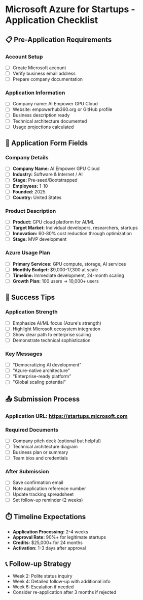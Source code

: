 # Microsoft Azure for Startups - Application Checklist

## 📋 Pre-Application Requirements

### Account Setup
- [ ] Create Microsoft account
- [ ] Verify business email address
- [ ] Prepare company documentation

### Application Information
- [ ] Company name: AI Empower GPU Cloud
- [ ] Website: empowerhub360.org or GitHub profile
- [ ] Business description ready
- [ ] Technical architecture documented
- [ ] Usage projections calculated

## 📝 Application Form Fields

### Company Details
- [ ] **Company Name:** AI Empower GPU Cloud
- [ ] **Industry:** Software & Internet / AI
- [ ] **Stage:** Pre-seed/Bootstrapped
- [ ] **Employees:** 1-10
- [ ] **Founded:** 2025
- [ ] **Country:** United States

### Product Description
- [ ] **Product:** GPU cloud platform for AI/ML
- [ ] **Target Market:** Individual developers, researchers, startups
- [ ] **Innovation:** 60-80% cost reduction through optimization
- [ ] **Stage:** MVP development

### Azure Usage Plan
- [ ] **Primary Services:** GPU compute, storage, AI services
- [ ] **Monthly Budget:** $9,000-17,300 at scale
- [ ] **Timeline:** Immediate development, 24-month scaling
- [ ] **Growth Plan:** 100 users → 10,000+ users

## 🎯 Success Tips

### Application Strength
- [ ] Emphasize AI/ML focus (Azure's strength)
- [ ] Highlight Microsoft ecosystem integration
- [ ] Show clear path to enterprise scaling
- [ ] Demonstrate technical sophistication

### Key Messages
- [ ] "Democratizing AI development"
- [ ] "Azure-native architecture"
- [ ] "Enterprise-ready platform"
- [ ] "Global scaling potential"

## 📤 Submission Process

### Application URL: https://startups.microsoft.com

### Required Documents
- [ ] Company pitch deck (optional but helpful)
- [ ] Technical architecture diagram
- [ ] Business plan or summary
- [ ] Team bios and credentials

### After Submission
- [ ] Save confirmation email
- [ ] Note application reference number
- [ ] Update tracking spreadsheet
- [ ] Set follow-up reminder (2 weeks)

## ⏱️ Timeline Expectations
- **Application Processing:** 2-4 weeks
- **Approval Rate:** 90%+ for legitimate startups
- **Credits:** $25,000+ for 24 months
- **Activation:** 1-3 days after approval

## 📞 Follow-up Strategy
- Week 2: Polite status inquiry
- Week 4: Detailed follow-up with additional info
- Week 6: Escalation if needed
- Consider re-application after 3 months if rejected
